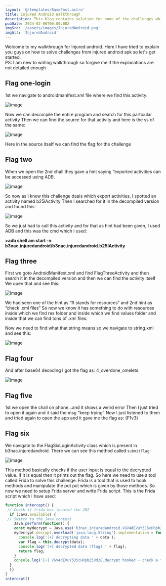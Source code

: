 ```yaml
---
layout: '@/templates/BasePost.astro'
title: Injured Android Walkthrough
description: This blog contains solution for some of the challenges which I solved from injured android.
pubDate: 2024-02-06T00:00:00Z
imgSrc: '/assets/images/InjuredAndroid.png'
imgAlt: 'InjuredAndroid'
---
```


Welcome to my walkthrough for Injured android. Here I have tried to explain you guys on how to solve challenges from injured android apk so let's get started.<br>
PS: I am new to writing walkthrough so forgive me if the explanations are not detailed enough

## Flag one-login

1st we navigate to androidmanifest.xml file where we find this activity:

![image](https://github.com/Akhil0202/Akhil0202.github.io/assets/66013822/0c170ad8-968b-4e79-af80-188535c5762d)

Now we can decompile the entire program and search for this particular activity
Then we can find the source for that activity and here is the ss of the same:

![image](https://github.com/Akhil0202/Akhil0202.github.io/assets/66013822/427d59b6-2bab-4c8a-8943-42686bc677cd)

Here in the source itself we can find the flag for the challenge

## Flag two

When we open the 2nd chall they gave a hint saying “exported activities can be accessed using ADB.

![image](https://github.com/Akhil0202/Akhil0202.github.io/assets/66013822/29b5b07b-6393-40a0-8e4b-a2327e7f9415)

So now as I know this challenge deals which export activities, I spotted an activity named b25lActivity
Then I searched for it in the decompiled version and found this:

![image](https://github.com/Akhil0202/Akhil0202.github.io/assets/66013822/d53f4176-a588-4ebb-8593-96926c7945dd)

So we just had to call this activity and for that as hint had been given, I used ADB and this was the cmd which I used:

**>adb shell am start -n b3nac.injuredandroid/b3nac.injuredandroid.b25lActivity**

## Flag three

First we goto AndroidManifest.xml and find FlagThreeActivity and then search it in the decompiled version and then we can find the activity itself
We open that and see this:

![image](https://github.com/Akhil0202/Akhil0202.github.io/assets/66013822/fa418a9a-5789-4d73-8388-250a4ba433c3)

We had seen one of the hint as “R stands for resources” and 2nd hint as “check .xml files”
So now we know it has something to do with resources inside which we find res folder and inside which we find values folder and inside that we can find tons of .xml files.

Now we need to find what that string means so we navigate to string.xml and see this:

![image](https://github.com/Akhil0202/Akhil0202.github.io/assets/66013822/663bea44-19bc-4ad1-b46d-85f32c1dc2e7)

## Flag four

And after base64 decoding I got the flag as: 4_overdone_omelets

![image](https://github.com/Akhil0202/Akhil0202.github.io/assets/66013822/425cd5e6-df3d-4361-beb7-e3dcbde7cea1)

## Flag five

1st we open the chall on phone…and it shows a weird error
Then I just tried to open it again and it said the msg “keep trying”
Now I just listened to them and tried again to open the app and it gave me the flag as: {F1v3}

## Flag six

We navigate to the FlagSixLoginActivity class which is present in b3nac.injuredandroid. There we can see this method called ```submitFlag```:

![image](https://github.com/Akhil0202/Akhil0202.github.io/assets/66013822/38a0f477-0632-4dac-9ec2-2080f4142a64)

This method basically checks if the user input is equal to the decrypted value. If it is equal then it prints out the flag. 
So here we need to use a tool called Frida to solve this challenge. Frida is a tool that is used to hook methods and manipulate the put put which is given by those methods.
So now we need to setup Frida server and write Frida script.
This is the Frida script which I have used:
```javascript
function intercept() {
 // Check if frida has located the JNI
  if (Java.available) {
 // Switch to the Java context
    Java.perform(function() {
    const mydecrypt = Java.use('b3nac.injuredandroid.VGV4dEVuY3J5cHRpb25Ud28');
    mydecrypt.decrypt.overload('java.lang.String').implementation = function (data) {
      console.log('[+] decrypting data ' + data );
      var flag = this.decrypt(data);
      console.log('[+] decrypted data (flag) ' + flag);
      return flag;
    }
    console.log('[+] VGV4dEVuY3J5cHRpb25Ud28.decrypt hooked - check a flag')
  }
  )}
}
intercept()
```
